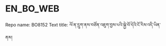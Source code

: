 # EN_BO_WEB
Repo name: BO8152
Text title: ལོ་ན་དྲུག་ནས་བཙོན་འཇུག་བྱས་པའི་སྐྱེ་བོ་དེའི་ངོ་རིས་འདི་ཡིན་ནམ།